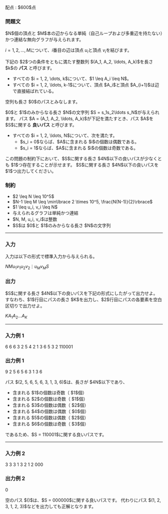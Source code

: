 
<div>

<span>

<span>

<p>
配点 : $600$点
</p>

<div>

<section>

### **問題文**

<p>
$N$個の頂点と $M$本の辺からなる単純（自己ループおよび多重辺を持たない）かつ連結な無向グラフが与えられます。

$i = 1, 2, \ldots, M$について、$i$番目の辺は頂点 $u_i$と頂点 $v_i$を結びます。
</p>

<p>
下記の $2$つの条件をともに満たす整数列 $(A_1, A_2, \ldots, A_k)$を長さ $k$の
<strong>
パス
</strong>
と呼びます。
</p>

<ul>

<li>
すべての $i = 1, 2, \dots, k$について、$1 \leq A_i \leq N$。
</li>

<li>
すべての $i = 1, 2, \ldots, k-1$について、頂点 $A_i$と頂点 $A_{i+1}$は辺で直接結ばれている。
</li>

</ul>

<p>
空列も長さ $0$のパスとみなします。
</p>

<p>
$0$と $1$のみからなる長さ $N$の文字列 $S = s_1s_2\ldots s_N$が与えられます。
パス $A = (A_1, A_2, \ldots, A_k)$が下記を満たすとき、パス $A$を $S$に関する
<strong>
良いパス
</strong>
と呼びます。
</p>

<ul>

<li>
すべての $i = 1, 2, \ldots, N$について、次を満たす。
<ul>

<li>
$s_i = 0$ならば、$A$に含まれる $i$の個数は偶数である。
</li>

<li>
$s_i = 1$ならば、$A$に含まれる $i$の個数は奇数である。
</li>

</ul>

</li>

</ul>

<p>
この問題の制約下において、$S$に関する長さ $4N$以下の良いパスが少なくとも $1$つ存在することが示せます。
$S$に関する長さ $4N$以下の良いパスを $1$つ出力してください。
</p>

</section>

</div>

<div>

<section>

### **制約**

<ul>

<li>
$2 \leq N \leq 10^5$
</li>

<li>
$N-1 \leq M \leq \min\lbrace 2 \times 10^5, \frac{N(N-1)}{2}\rbrace$
</li>

<li>
$1 \leq u_i, v_i \leq N$
</li>

<li>
与えられるグラフは単純かつ連結
</li>

<li>
$N, M, u_i, v_i$は整数
</li>

<li>
$S$は $0$と $1$のみからなる長さ $N$の文字列
</li>

</ul>

</section>

</div>

---

<div>

<div>

<section>

### **入力**

<p>
入力は以下の形式で標準入力から与えられる。
</p>

<div>

$N$$M$$u_1$$v_1$$u_2$$v_2$$\vdots$$u_M$$v_M$$S$
</div>

</section>

</div>

<div>

<section>

### **出力**

<p>
$S$に関する長さ $4N$以下の良いパスを下記の形式にしたがって出力せよ。
すなわち、$1$行目にパスの長さ $K$を出力し、$2$行目にパスの各要素を空白区切りで出力せよ。
</p>

<div>

$K$$A_1$$A_2$$\ldots$$A_K$
</div>

</section>

</div>

</div>

---

<div>

<section>

### **入力例 1**

<div>

6 6
6 3
2 5
4 2
1 3
6 5
3 2
110001

</div>

</section>

</div>

<div>

<section>

### **出力例 1**

<div>

9
2 5 6 5 6 3 1 3 6

</div>

<p>
パス $(2, 5, 6, 5, 6, 3, 1, 3, 6)$は、長さが $4N$以下であり、
</p>

<ul>

<li>
含まれる $1$の個数は奇数（ $1$個）
</li>

<li>
含まれる $2$の個数は奇数（ $1$個）
</li>

<li>
含まれる $3$の個数は偶数（ $2$個）
</li>

<li>
含まれる $4$の個数は偶数（ $0$個）
</li>

<li>
含まれる $5$の個数は偶数（ $2$個）
</li>

<li>
含まれる $6$の個数は奇数（ $3$個）
</li>

</ul>

<p>
であるため、$S = 110001$に関する良いパスです。
</p>

</section>

</div>

---

<div>

<section>

### **入力例 2**

<div>

3 3
3 1
3 2
1 2
000

</div>

</section>

</div>

<div>

<section>

### **出力例 2**

<div>

0


</div>

<p>
空のパス $()$は、$S = 000000$に関する良いパスです。
代わりにパス $(1, 2, 3, 1, 2, 3)$などを出力しても正解となります。
</p>

</section>

</div>

</span>

</span>

</div>
